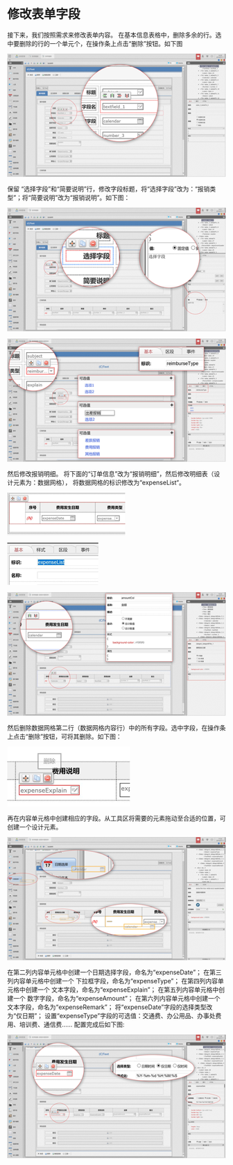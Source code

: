 # 修改表单字段

接下来，我们按照需求来修改表单内容。 在基本信息表格中，删除多余的行。选中要删除的行的一个单元个，在操作条上点击“删除”按钮。如下图



![](../../../.gitbook/assets/image%20%2852%29.png)

保留 “选择字段”和“简要说明”行，修改字段标题，将“选择字段”改为：“报销类型”；将“简要说明”改为“报销说明”。如下图：

![](../../../.gitbook/assets/image%20%2832%29.png)

![](../../../.gitbook/assets/image%20%28154%29.png)

然后修改报销明细。 将下面的“订单信息”改为“报销明细”，然后修改明细表（设计元素为：数据网格）， 将数据网格的标识修改为“expenseList“。

![](../../../.gitbook/assets/image%20%286%29.png)

![](../../../.gitbook/assets/image%20%2830%29.png)



![](../../../.gitbook/assets/image%20%28148%29.png)



然后删除数据网格第二行（数据网格内容行）中的所有字段。选中字段，在操作条上点击“删除”按钮，可将其删除。如下图：

![](../../../.gitbook/assets/image%20%2835%29.png)

再在内容单元格中创建相应的字段。从工具区将需要的元素拖动至合适的位置，可创建一个设计元素。

![](../../../.gitbook/assets/image%20%2888%29.png)

在第二列内容单元格中创建一个日期选择字段，命名为“expenseDate”； 在第三列内容单元格中创建一个 下拉框字段，命名为“expenseType”； 在第四列内容单元格中创建一个 文本字段，命名为“expenseExplain”； 在第五列内容单元格中创建一个 数字字段，命名为“expenseAmount”； 在第六列内容单元格中创建一个文本字段，命名为“expenseRemark”； 将“expenseDate”字段的选择类型改为“仅日期”； 设置“expenseType”字段的可选值：交通费、办公用品、办事处费用、培训费、通信费…… 配置完成后如下图:

![](../../../.gitbook/assets/image%20%28149%29.png)









